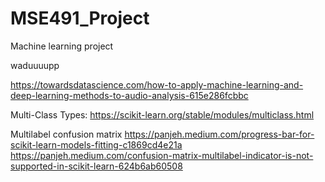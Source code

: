 # MSE491_Project
Machine learning project

waduuuupp

https://towardsdatascience.com/how-to-apply-machine-learning-and-deep-learning-methods-to-audio-analysis-615e286fcbbc

Multi-Class Types:
https://scikit-learn.org/stable/modules/multiclass.html


Multilabel confusion matrix
https://panjeh.medium.com/progress-bar-for-scikit-learn-models-fitting-c1869cd4e21a
https://panjeh.medium.com/confusion-matrix-multilabel-indicator-is-not-supported-in-scikit-learn-624b6ab60508